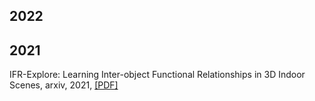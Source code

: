 ## 2022

## 2021
IFR-Explore: Learning Inter-object Functional Relationships in 3D Indoor Scenes, arxiv, 2021, [[PDF]](https://arxiv.org/pdf/2112.05298.pdf)
